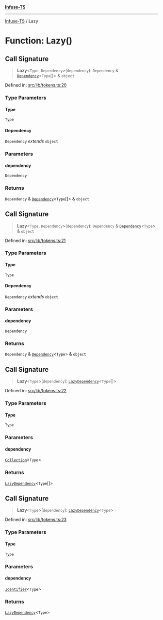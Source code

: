 [**Infuse-TS**](../README.md)

***

[Infuse-TS](../README.md) / Lazy

# Function: Lazy()

## Call Signature

> **Lazy**\<`Type`, `Dependency`\>(`dependency`): `Dependency` & [`Dependency`](../type-aliases/Dependency.md)\<`Type`[]\> & `object`

Defined in: [src/lib/tokens.ts:20](https://github.com/D-Kay6/Infuse-TS/blob/2b827980e37dbd9518746d6b95150b5d8563c940/src/lib/tokens.ts#L20)

### Type Parameters

#### Type

`Type`

#### Dependency

`Dependency` *extends* `object`

### Parameters

#### dependency

`Dependency`

### Returns

`Dependency` & [`Dependency`](../type-aliases/Dependency.md)\<`Type`[]\> & `object`

## Call Signature

> **Lazy**\<`Type`, `Dependency`\>(`dependency`): `Dependency` & [`Dependency`](../type-aliases/Dependency.md)\<`Type`\> & `object`

Defined in: [src/lib/tokens.ts:21](https://github.com/D-Kay6/Infuse-TS/blob/2b827980e37dbd9518746d6b95150b5d8563c940/src/lib/tokens.ts#L21)

### Type Parameters

#### Type

`Type`

#### Dependency

`Dependency` *extends* `object`

### Parameters

#### dependency

`Dependency`

### Returns

`Dependency` & [`Dependency`](../type-aliases/Dependency.md)\<`Type`\> & `object`

## Call Signature

> **Lazy**\<`Type`\>(`dependency`): [`LazyDependency`](../type-aliases/LazyDependency.md)\<`Type`[]\>

Defined in: [src/lib/tokens.ts:22](https://github.com/D-Kay6/Infuse-TS/blob/2b827980e37dbd9518746d6b95150b5d8563c940/src/lib/tokens.ts#L22)

### Type Parameters

#### Type

`Type`

### Parameters

#### dependency

[`Collection`](../type-aliases/Collection.md)\<`Type`\>

### Returns

[`LazyDependency`](../type-aliases/LazyDependency.md)\<`Type`[]\>

## Call Signature

> **Lazy**\<`Type`\>(`dependency`): [`LazyDependency`](../type-aliases/LazyDependency.md)\<`Type`\>

Defined in: [src/lib/tokens.ts:23](https://github.com/D-Kay6/Infuse-TS/blob/2b827980e37dbd9518746d6b95150b5d8563c940/src/lib/tokens.ts#L23)

### Type Parameters

#### Type

`Type`

### Parameters

#### dependency

[`Identifier`](../type-aliases/Identifier.md)\<`Type`\>

### Returns

[`LazyDependency`](../type-aliases/LazyDependency.md)\<`Type`\>
